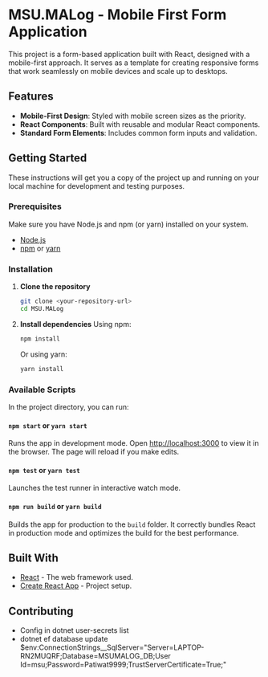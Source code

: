 # MSU.MALog - Mobile First Form Application

This project is a form-based application built with React, designed with a mobile-first approach. It serves as a template for creating responsive forms that work seamlessly on mobile devices and scale up to desktops.

## Features

- **Mobile-First Design**: Styled with mobile screen sizes as the priority.
- **React Components**: Built with reusable and modular React components.
- **Standard Form Elements**: Includes common form inputs and validation.

## Getting Started

These instructions will get you a copy of the project up and running on your local machine for development and testing purposes.

### Prerequisites

Make sure you have Node.js and npm (or yarn) installed on your system.

- [Node.js](https://nodejs.org/)
- [npm](https://www.npmjs.com/get-npm) or [yarn](https://yarnpkg.com/getting-started/install)

### Installation

1. **Clone the repository**

    ```sh
    git clone <your-repository-url>
    cd MSU.MALog
    ```

2. **Install dependencies**
    Using npm:

    ```sh
    npm install
    ```

    Or using yarn:

    ```sh
    yarn install
    ```

### Available Scripts

In the project directory, you can run:

#### `npm start` or `yarn start`

Runs the app in development mode.
Open [http://localhost:3000](http://localhost:3000) to view it in the browser. The page will reload if you make edits.

#### `npm test` or `yarn test`

Launches the test runner in interactive watch mode.

#### `npm run build` or `yarn build`

Builds the app for production to the `build` folder. It correctly bundles React in production mode and optimizes the build for the best performance.

## Built With

- [React](https://reactjs.org/) - The web framework used.
- [Create React App](https://github.com/facebook/create-react-app) - Project setup.

## Contributing

- Config in dotnet user-secrets list
- dotnet ef database update
$env:ConnectionStrings__SqlServer="Server=LAPTOP-RN2MUQRF;Database=MSUMALOG_DB;User Id=msu;Password=Patiwat9999;TrustServerCertificate=True;"